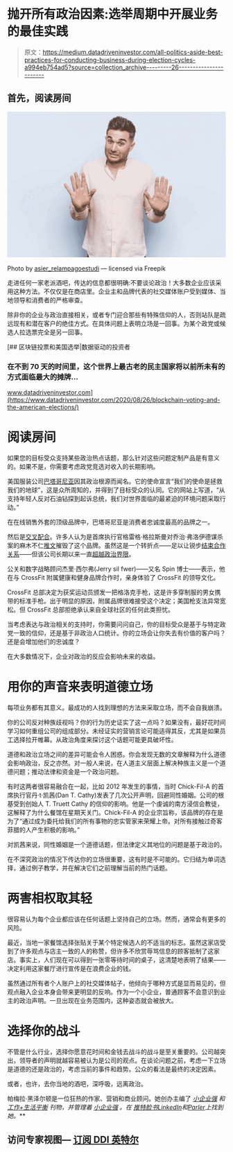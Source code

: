 # 抛开所有政治因素:选举周期中开展业务的最佳实践

> 原文：<https://medium.datadriveninvestor.com/all-politics-aside-best-practices-for-conducting-business-during-election-cycles-a994eb754ad5?source=collection_archive---------26----------------------->

## 首先，阅读房间

![](img/5317b77dce9ad36520597c4571907217.png)

Photo by [asier_relampagoestudi](https://www.freepik.com/asier-relampagoestudio) — licensed via Freepik

走进任何一家老派酒吧，传达的信息都很明确:不要谈论政治！大多数企业应该采用这种方法。不仅仅是在商店里。企业主和品牌代表的社交媒体账户受到媒体、当地领导和消费者的严格审查。

除非你的企业与政治直接相关，或者专门迎合那些有特殊信仰的人，否则站队是疏远现有和潜在客户的绝佳方式。在具体问题上表明立场是一回事。为某个政党或候选人拉选票完全是另一回事。

[](https://www.datadriveninvestor.com/2020/08/26/blockchain-voting-and-the-american-elections/) [## 区块链投票和美国选举|数据驱动的投资者

### 在不到 70 天的时间里，这个世界上最古老的民主国家将以前所未有的方式面临最大的摊牌…

www.datadriveninvestor.com](https://www.datadriveninvestor.com/2020/08/26/blockchain-voting-and-the-american-elections/) 

# 阅读房间

如果您的目标受众支持某些政治热点话题，那么针对这些问题定制产品是有意义的。如果不是，你需要考虑政党竞选对收入的长期影响。

美国服装公司[巴塔哥尼亚](https://www.patagonia.com/)因其政治根源而闻名。它的使命宣言“我们的使命是拯救我们的地球”，这是众所周知的，并得到了目标受众的认同。它的网站上写道，“从支持年轻人反对石油钻探到起诉总统，我们对世界面临的最紧迫的环境问题采取行动。”

在在线销售外套的顶级品牌中，巴塔哥尼亚是消费者忠诚度最高的品牌之一。

然后是[交叉配合](https://www.crossfit.com/)。许多人认为是首席执行官格雷格·格拉斯曼对乔治·弗洛伊德谋杀案的麻木不仁[推文](https://www.theguardian.com/us-news/2020/jun/10/greg-glassman-crossfit-ceo-resigns-george-floyd-protest-coronavirus-tweets-conspiracy-theories)摧毁了这个品牌。虽然这是一个转折点——足以让锐步[结束合作关系](https://footwearnews.com/2020/business/athletic-outdoor/reebok-crossfit-ceo-greg-glassman-george-floyd-1203001891/)——但该公司长期以来一直[超越政治界限](https://doctorspin.org/public-relations/crisis-comms/crossfit-pr-mayhem/)。

公关和数字战略顾问杰里·西尔弗(Jerry sil fwer)——又名 Spin 博士——表示，他在与 CrossFit 附属健康和健身品牌合作时，亲身体验了 CrossFit 的领导文化。

CrossFit 总部决定为获奖运动员颁发一把格洛克手枪，这是许多穿制服的男女携带的标准手枪。出于明显的原因，附属品牌很难接受这个决定；美国枪支法异常宽松。但 CrossFit 总部拒绝承认来自全球社区的任何此类担忧。

当考虑表达与政治相关的支持时，你需要问问自己，你的目标受众是基于与特定政党一致的信仰，还是基于非政治人口统计。你的立场会让你失去有价值的客户吗？还是会增加他们的忠诚度？

在大多数情况下，企业对政治的反应会影响未来的收益。

# 用你的声音来表明道德立场

每项业务都有其意义。最成功的人找到理想的方法来采取立场，而不会自我崩溃。

你的公司反对种族歧视吗？你的行为历史证实了这一点吗？如果没有，最好花时间学习如何重组公司的组成部分。未经证实的营销言论可能适得其反，尤其是如果员工选择拉开帷幕。从政治角度来探讨这个话题可能更具破坏性。

道德和政治立场之间的差异可能会令人困惑。你会发现无数的文章解释为什么道德会影响政治，反之亦然。对一般人来说，在人道主义层面上解决种族主义是一个道德问题；推动法律和资金是一个政治问题。

有时这两者很容易融合在一起，比如 2012 年发生的事情，当时 Chick-Fil-A 的首席执行官丹·t·凯茜(Dan T. Cathy)发表了几次公开声明，回避同性婚姻。公司的根基受到创始人 T. Truett Cathy 的信仰的影响。他是一个虔诚的南方浸信会教徒，这解释了为什么餐馆在星期天关门。Chick-Fil-A 的企业宗旨称，该品牌的存在是为了“通过成为委托给我们的所有事物的忠实管家来荣耀上帝。对所有接触过奇客菲腊的人产生积极的影响。”

对凯茜来说，同性婚姻是一个道德话题，但法律定义其地位的问题是基于政治的。

在不深究政治的情况下传达你的立场很重要，这有时是不可能的。它归结为单词选择，通过例子教学，并在解决它们之前理解当前的热门话题。

# 两害相权取其轻

很容易认为每个企业都应该在任何话题上坚持自己的立场。然而，通常会有更多的风险。

最近，当地一家餐馆选择张贴关于某个特定候选人的不适当的标志。虽然这家店受到了许多观点与店主一致的人的称赞，但许多不欣赏辱骂信息的顾客抵制了这家店。事实上，人们现在可以得到一张零等待时间的桌子，这清楚地表明了结果——决定利用这家餐厅进行宣传是在浪费企业的钱。

虽然通过所有者个人账户上的社交媒体帖子，他倾向于哪种方式是显而易见的，但观点融入企业本身会带来更明显的反响。作为一个小企业，普通顾客不会意识到业主的政治声明。一旦出现在业务范围内，这种姿态就会被放大。

# 选择你的战斗

不管是什么行业，选择你愿意花时间和金钱去战斗的战斗是至关重要的。公司越突出，领导者的声明就越容易被认为是公司的观点。在谈论问题之前，考虑一下立场是道德的还是政治的，考虑当前的事件和趋势。公众的看法是最终的决定因素。

或者，也许，去你当地的酒吧，深呼吸，远离政治。

帕梅拉·黑泽尔顿是一位狂热的作家、营销和商业顾问。她创办主编了 [*小企业强*](https://medium.com/small-business-strong) *和* [*工作+生活平衡*](https://medium.com/the-work-life-balance) *刊物，并管理着* [*小企业强*](https://smallbizstrong.substack.com/) *。在* [*推特*](http://twitter.com/pamelahazelton)*[*脸书*](http://facebook.com/shopability)*[*LinkedIn*](https://www.linkedin.com/in/pamelahazelton/)*和*[*Parler*](https://parler.com/profile/PamelaHazelton/posts)*上找到她。***

## **访问专家视图— [订阅 DDI 英特尔](https://datadriveninvestor.com/ddi-intel)**
